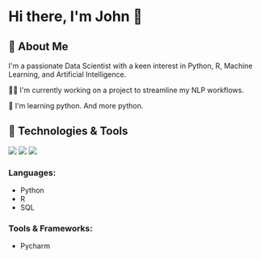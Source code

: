 # Hi there, I'm John 👋

## 🚀 About Me
I'm a passionate Data Scientist with a keen interest in Python, R, Machine Learning, and Artificial Intelligence.

👩‍💻 I'm currently working on a project to streamline my NLP workflows.

🧠 I'm learning python. And more python.


## 🔧 Technologies & Tools
![](https://img.shields.io/badge/Code-Python-blue)
![](https://img.shields.io/badge/Code-R-blue)
![](https://img.shields.io/badge/Tool-SQL-yellow)

### Languages:
- Python
- R
- SQL


### Tools & Frameworks:
- Pycharm






